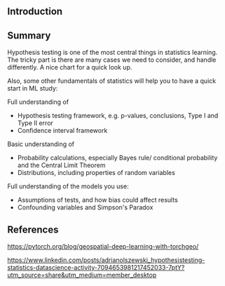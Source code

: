 ## Introduction





## Summary

Hypothesis testing is one of the most central things in statistics learning. The tricky part is there are many cases we need to consider, and handle differently. A nice chart for a quick look up.

Also, some other fundamentals of statistics will help you to have a quick start in ML study:

Full understanding of
- Hypothesis testing framework, e.g. p-values, conclusions, Type I and Type II error
- Confidence interval framework

Basic understanding of 
- Probability calculations, especially Bayes rule/ conditional probability and the Central Limit Theorem
- Distributions, including properties of random variables 

Full understanding of the models you use:
- Assumptions of tests, and how bias could affect results
- Confounding variables and Simpson's Paradox

## References



https://pytorch.org/blog/geospatial-deep-learning-with-torchgeo/

https://www.linkedin.com/posts/adrianolszewski_hypothesistesting-statistics-datascience-activity-7094653981217452033-7ptY?utm_source=share&utm_medium=member_desktop

